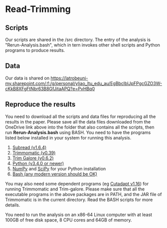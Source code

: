 # Read-Trimming

## Scripts 
Our scripts are shared in the /src directory. The entry of the analysis is "Rerun-Analysis.bash", which in tern invokes other shell scripts and Python programs to produce results.

## Data
Our data is shared on
  https://latrobeuni-my.sharepoint.com/:f:/g/personal/yliao_ltu_edu_au/EgBbclblJpFPgcGZO3W-cKkB8XFgFtNbr63B8GfJitaAPQ?e=PvHBq0

## Reproduce the results
You need to download all the scripts and data files for reproducing all the results in the paper. Please save all the data files downloaded from the OneDrive link above into the folder that also contains all the scripts, then run **Rerun-Analysis.bash** using BASH. You need to have the programs listed below installed in your system for running this analysis.

1. [Subread (v1.6.4)](https://sourceforge.net/projects/subread/files/)
2. [Trimmomatic (v0.39)](http://www.usadellab.org/cms/?page=trimmomatic)
3. [Trim Galore (v0.6.2)](https://www.bioinformatics.babraham.ac.uk/projects/trim_galore/)
4. [Python (v3.4.0 or newer)](https://www.python.org/downloads/)
5. [NumPy](https://numpy.org/) and [SciPy](https://www.scipy.org/) for your Python installation
6. [Bash (any modern version should be OK)](https://www.gnu.org/software/bash/)

You may also need some dependent programs (eg [Cutadapt v1.16](https://cutadapt.readthedocs.io/en/v1.16/)) for running Trimmomatic and Trim-galore. Please make sure that all the executable programs in the above packages are in PATH, and the JAR file of Trimmomatic is in the current directory. Read the BASH scripts for more details.

You need to run the analysis on an x86-64 Linux computer with at least 100GB of free disk space, 8 CPU cores and 64GB of memory.
